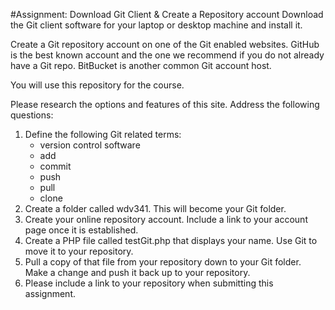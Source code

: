 #Assignment: Download Git Client & Create a Repository account
Download the Git client software for your laptop or desktop machine and install it.

Create a Git repository account on one of the Git enabled websites.  GitHub is the best known account and the one we recommend if you do not already have a Git repo. BitBucket is another common Git account host.

You will use this repository for the course.

Please research the options and features of this site.  Address the following questions:

1. Define the following Git related terms:
	* version control software
	* add
	* commit
	* push
	* pull
	* clone
1. Create a folder called wdv341. This will become your Git folder.
1. Create your online repository account.  Include a link to your account page once it is established.
1. Create a PHP file called testGit.php that displays your name. Use Git to move it to your repository.  
1. Pull a copy of that file from your repository down to your Git folder.  Make a change and push it back up to your repository.
1.  Please include a link to your repository when submitting this assignment.

